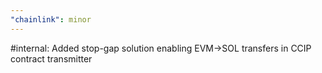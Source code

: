 ```yaml
---
"chainlink": minor
---
```


#internal: Added stop-gap solution enabling EVM->SOL transfers in CCIP contract transmitter
